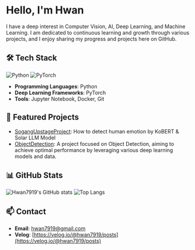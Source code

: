 # Hello, I'm Hwan

I have a deep interest in Computer Vision, AI, Deep Learning, and Machine Learning. I am dedicated to continuous learning and growth through various projects, and I enjoy sharing my progress and projects here on GitHub.

## 🛠 Tech Stack
![Python](https://img.shields.io/badge/Python-3.10-blue?logo=python&logoColor=white)
![PyTorch](https://img.shields.io/badge/Framework-PyTorch-red?logo=pytorch&logoColor=white)
- **Programming Languages**: Python
- **Deep Learning Frameworks**: PyTorch
- **Tools**: Jupyter Notebook, Docker, Git

## 🌟 Featured Projects
- [SogangUpstageProject](https://github.com/Hwan7919/SogangUpstageProject): How to detect human emotion by KoBERT & Solar LLM Model
- [ObjectDetection](https://github.com/Hwan7919/ObjectDetection): A project focused on Object Detection, aiming to achieve optimal performance by leveraging various deep learning models and data.

## 📊 GitHub Stats
![Hwan7919's GitHub stats](https://github-readme-stats.vercel.app/api?username=Hwan7919&show_icons=true&theme=radical)
![Top Langs](https://github-readme-stats.vercel.app/api/top-langs/?username=Hwan7919&layout=compact&theme=radical)

## 📫 Contact
- **Email**: [hwan7919@gmail.com](mailto:hwan7919@gmail.com)
- **Velog**: [https://velog.io/@hwan7919/posts](https://velog.io/@hwan7919/posts)
